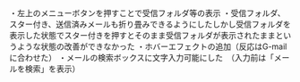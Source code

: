 ・左上のメニューボタンを押すことで受信フォルダ等の表示
・受信フォルダ、スター付き、送信済みメールも折り畳みできるようにしたしかし受信フォルダを表示した状態でスター付きを押すとそのまま受信フォルダが表示されたままというような状態の改善ができなかった
・ホバーエフェクトの追加（反応はG-mailに合わせた）
・メールの検索ボックスに文字入力可能にした　（入力前は「メールを検索」を表示）